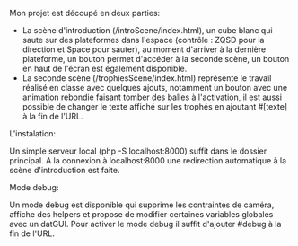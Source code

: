 Mon projet est découpé en deux parties:
* La scène d'introduction (/introScene/index.html), un cube blanc qui saute sur des plateformes dans l'espace (contrôle : ZQSD pour la direction et Space pour sauter), au moment d'arriver à la dernière plateforme, un bouton permet d'accéder à la seconde scène, un bouton en haut de l'écran est également disponible.
* La seconde scène (/trophiesScene/index.html) représente le travail réalisé en classe avec quelques ajouts, notamment un bouton avec une animation rebondie faisant tomber des balles à l'activation, il est aussi possible de changer le texte affiché sur les trophés en ajoutant #[texte] à la fin de l'URL.

L'instalation:

Un simple serveur local (php -S localhost:8000) suffit dans le dossier principal.
A la connexion à localhost:8000 une redirection automatique à la scène d'introduction est faite.

Mode debug:

Un mode debug est disponible qui supprime les contraintes de caméra, affiche des helpers et propose de modifier certaines variables globales avec un datGUI.
Pour activer le mode debug il suffit d'ajouter #debug à la fin de l'URL.

 
